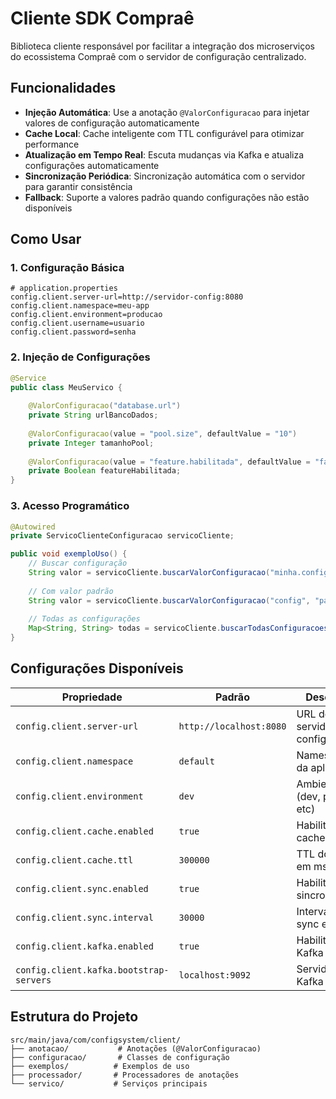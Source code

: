 # Cliente SDK Compraê

Biblioteca cliente responsável por facilitar a integração dos microserviços do ecossistema Compraê com o servidor de configuração centralizado.

## Funcionalidades

- **Injeção Automática**: Use a anotação `@ValorConfiguracao` para injetar valores de configuração automaticamente
- **Cache Local**: Cache inteligente com TTL configurável para otimizar performance
- **Atualização em Tempo Real**: Escuta mudanças via Kafka e atualiza configurações automaticamente
- **Sincronização Periódica**: Sincronização automática com o servidor para garantir consistência
- **Fallback**: Suporte a valores padrão quando configurações não estão disponíveis

## Como Usar

### 1. Configuração Básica

```properties
# application.properties
config.client.server-url=http://servidor-config:8080
config.client.namespace=meu-app
config.client.environment=producao
config.client.username=usuario
config.client.password=senha
```

### 2. Injeção de Configurações

```java
@Service
public class MeuServico {
    
    @ValorConfiguracao("database.url")
    private String urlBancoDados;
    
    @ValorConfiguracao(value = "pool.size", defaultValue = "10")
    private Integer tamanhoPool;
    
    @ValorConfiguracao(value = "feature.habilitada", defaultValue = "false")
    private Boolean featureHabilitada;
}
```

### 3. Acesso Programático

```java
@Autowired
private ServicoClienteConfiguracao servicoCliente;

public void exemploUso() {
    // Buscar configuração
    String valor = servicoCliente.buscarValorConfiguracao("minha.config");
    
    // Com valor padrão
    String valor = servicoCliente.buscarValorConfiguracao("config", "padrao");
    
    // Todas as configurações
    Map<String, String> todas = servicoCliente.buscarTodasConfiguracoes();
}
```

## Configurações Disponíveis

| Propriedade | Padrão | Descrição |
|------------|--------|-----------|
| `config.client.server-url` | `http://localhost:8080` | URL do servidor de configurações |
| `config.client.namespace` | `default` | Namespace da aplicação |
| `config.client.environment` | `dev` | Ambiente (dev, prod, etc) |
| `config.client.cache.enabled` | `true` | Habilitar cache local |
| `config.client.cache.ttl` | `300000` | TTL do cache em ms |
| `config.client.sync.enabled` | `true` | Habilitar sincronização |
| `config.client.sync.interval` | `30000` | Intervalo de sync em ms |
| `config.client.kafka.enabled` | `true` | Habilitar Kafka |
| `config.client.kafka.bootstrap-servers` | `localhost:9092` | Servidores Kafka |

## Estrutura do Projeto

```
src/main/java/com/configsystem/client/
├── anotacao/           # Anotações (@ValorConfiguracao)
├── configuracao/       # Classes de configuração
├── exemplos/          # Exemplos de uso
├── processador/       # Processadores de anotações
└── servico/           # Serviços principais
```
